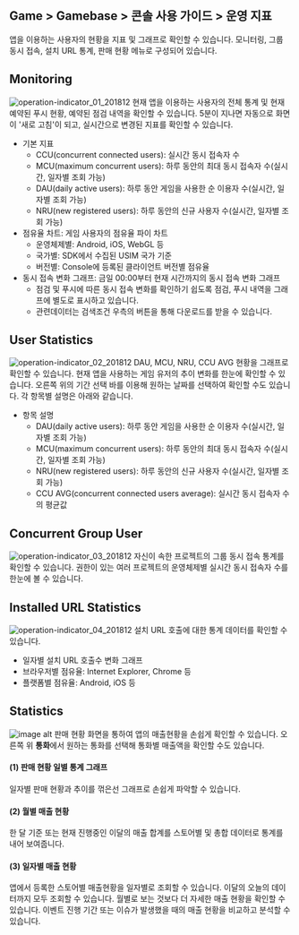 ## Game > Gamebase > 콘솔 사용 가이드 > 운영 지표

앱을 이용하는 사용자의 현황을 지표 및 그래프로 확인할 수 있습니다.
모니터링, 그룹 동시 접속, 설치 URL 통계, 판매 현황 메뉴로 구성되어 있습니다.


## Monitoring
![operation-indicator_01_201812](https://static.toastoven.net/prod_gamebase/operation-indicator_01_201812.png)
현재 앱을 이용하는 사용자의 전체 통계 및 현재 예약된 푸시 현황, 예약된 점검 내역을 확인할 수 있습니다. 
5분이 지나면 자동으로 화면이 '새로 고침'이 되고, 실시간으로 변경된 지표를 확인할 수 있습니다.

* 기본 지표
	* CCU(concurrent connected users): 실시간 동시 접속자 수
	* MCU(maximum concurrent users): 하루 동안의 최대 동시 접속자 수(실시간, 일자별 조회 가능)
	* DAU(daily active users): 하루 동안 게임을 사용한 순 이용자 수(실시간, 일자별 조회 가능)
	* NRU(new registered users): 하루 동안의 신규 사용자 수(실시간, 일자별 조회 가능)
* 점유율 차트: 게임 사용자의 점유율 파이 차트
	* 운영체제별: Android, iOS, WebGL 등
	* 국가별: SDK에서 수집된 USIM 국가 기준
	* 버전별: Console에 등록된 클라이언트 버전별 점유율
* 동시 접속 변화 그래프: 금일 00:00부터 현재 시간까지의 동시 접속 변화 그래프
	* 점검 및 푸시에 따른 동시 접속 변화를 확인하기 쉽도록 점검, 푸시 내역을 그래프에 별도로 표시하고 있습니다.
	* 관련데이터는 검색조건 우측의 버튼을 통해 다운로드를 받을 수 있습니다.
    


## User Statistics
![operation-indicator_02_201812](https://static.toastoven.net/prod_gamebase/operation-indicator_02_201812.png)
DAU, MCU, NRU, CCU AVG 현황을 그래프로 확인할 수 있습니다.
현재 앱을 사용하는 게임 유저의 추이 변화를 한눈에 확인할 수 있습니다. 
오른쪽 위의 기간 선택 바를 이용해 원하는 날짜를 선택하여 확인할 수도 있습니다.
각 항목별 설명은 아래와 같습니다.

* 항목 설명
	* DAU(daily active users): 하루 동안 게임을 사용한 순 이용자 수(실시간, 일자별 조회 가능)
	* MCU(maximum concurrent users): 하루 동안의 최대 동시 접속자 수(실시간, 일자별 조회 가능)
	* NRU(new registered users): 하루 동안의 신규 사용자 수(실시간, 일자별 조회 가능)
	* CCU AVG(concurrent connected users average): 실시간 동시 접속자 수의 평균값

## Concurrent Group User
![operation-indicator_03_201812](https://static.toastoven.net/prod_gamebase/operation-indicator_03_201812.png)
자신이 속한 프로젝트의 그룹 동시 접속 통계를 확인할 수 있습니다. 권한이 있는 여러 프로젝트의 운영체제별 실시간 동시 접속자 수를 한눈에 볼 수 있습니다.


## Installed URL Statistics
![operation-indicator_04_201812](https://static.toastoven.net/prod_gamebase/operation-indicator_04_201812.png)
설치 URL 호출에 대한 통계 데이터를 확인할 수 있습니다.

* 일자별 설치 URL 호출수 변화 그래프
* 브라우저별 점유율: Internet Explorer, Chrome 등
* 플랫폼별 점유율: Android, iOS 등
  

## Statistics
![image alt](http://static.toastoven.net/prod_gamebase/Operators_Guide/Console_Monitoring_Statistics1_1.2.png)
판매 현황 화면을 통하여 앱의 매출현황을 손쉽게 확인할 수 있습니다.
오른쪽 위 **통화**에서 원하는 통화를 선택해 통화별 매출액을 확인할 수도 있습니다.

#### (1) 판매 현황 일별 통계 그래프
일자별 판매 현황과 추이를 꺾은선 그래프로 손쉽게 파악할 수 있습니다.

#### (2) 월별 매출 현황
한 달 기준 또는 현재 진행중인 이달의 매출 합계를 스토어별 및 총합 데이터로 통계를 내어 보여줍니다.

#### (3) 일자별 매출 현황
앱에서 등록한 스토어별 매출현황을 일자별로 조회할 수 있습니다.
이달의 오늘의 데이터까지 모두 조회할 수 있습니다.
월별로 보는 것보다 더 자세한 매출 현황을 확인할 수 있습니다. 이벤트 진행 기간 또는 이슈가 발생했을 때의 매출 현황을 비교하고 분석할 수 있습니다.